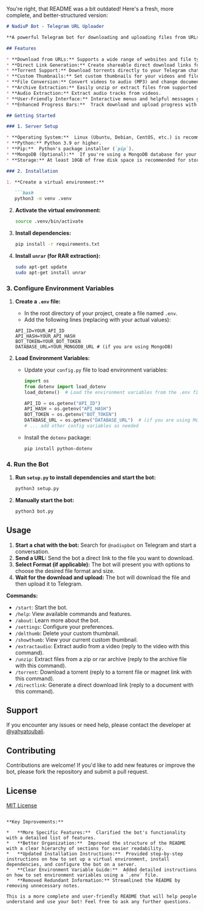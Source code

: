 You're right, that README was a bit outdated! Here's a fresh, more complete, and better-structured version:

```markdown
# NadiuP Bot - Telegram URL Uploader

**A powerful Telegram bot for downloading and uploading files from URLs, managing torrents, and extracting archives.**

## Features

* **Download from URLs:** Supports a wide range of websites and file types, including videos, audio, documents, and archives.
* **Direct Link Generation:** Create shareable direct download links for your Telegram files using file.io.
* **Torrent Support:** Download torrents directly to your Telegram chats.
* **Custom Thumbnails:** Set custom thumbnails for your videos and files.
* **File Conversion:** Convert videos to audio (MP3) and change document formats (details coming soon!).
* **Archive Extraction:** Easily unzip or extract files from supported archive formats (zip, rar).
* **Audio Extraction:** Extract audio tracks from videos.
* **User-Friendly Interface:** Interactive menus and helpful messages guide you through the process.
* **Enhanced Progress Bars:**  Track download and upload progress with detailed information, including speed and ETA.

## Getting Started

### 1. Server Setup

* **Operating System:**  Linux (Ubuntu, Debian, CentOS, etc.) is recommended.
* **Python:** Python 3.9 or higher.
* **Pip:**  Python's package installer (`pip`).
* **MongoDB (Optional):**  If you're using a MongoDB database for your bot. 
* **Storage:** At least 10GB of free disk space is recommended for storing downloaded files.

### 2. Installation

1. **Create a virtual environment:**

   ```bash
   python3 -m venv .venv 
   ```

2. **Activate the virtual environment:**

   ```bash
   source .venv/bin/activate
   ```

3. **Install dependencies:**

   ```bash
   pip install -r requirements.txt
   ```

4. **Install `unrar` (for RAR extraction):**

   ```bash
   sudo apt-get update 
   sudo apt-get install unrar 
   ```

### 3. Configure Environment Variables

1. **Create a `.env` file:**
   * In the root directory of your project, create a file named `.env`.
   * Add the following lines (replacing with your actual values):

   ```
   API_ID=YOUR_API_ID
   API_HASH=YOUR_API_HASH
   BOT_TOKEN=YOUR_BOT_TOKEN
   DATABASE_URL=YOUR_MONGODB_URL # (if you are using MongoDB)
   ```

2. **Load Environment Variables:**
   - Update your `config.py` file to load environment variables:

     ```python
     import os
     from dotenv import load_dotenv
     load_dotenv()  # Load the environment variables from the .env file

     API_ID = os.getenv("API_ID")
     API_HASH = os.getenv("API_HASH")
     BOT_TOKEN = os.getenv("BOT_TOKEN")
     DATABASE_URL = os.getenv("DATABASE_URL")  # (if you are using MongoDB)
     # ... add other config variables as needed
     ```

   - Install the `dotenv` package:

     ```bash
     pip install python-dotenv
     ```

### 4. Run the Bot

1. **Run `setup.py` to install dependencies and start the bot:**

   ```bash
   python3 setup.py
   ```

2. **Manually start the bot:**

   ```bash
   python3 bot.py
   ```

## Usage

1. **Start a chat with the bot:** Search for `@nadiupbot` on Telegram and start a conversation.
2. **Send a URL:** Send the bot a direct link to the file you want to download.
3. **Select Format (if applicable):** The bot will present you with options to choose the desired file format and size.
4. **Wait for the download and upload:** The bot will download the file and then upload it to Telegram. 

**Commands:**

* `/start`: Start the bot.
* `/help`: View available commands and features.
* `/about`:  Learn more about the bot.
* `/settings`: Configure your preferences. 
* `/delthumb`: Delete your custom thumbnail.
* `/showthumb`: View your current custom thumbnail.
* `/extractaudio`: Extract audio from a video (reply to the video with this command).
* `/unzip`: Extract files from a zip or rar archive (reply to the archive file with this command). 
* `/torrent`:  Download a torrent (reply to a torrent file or magnet link with this command).
* `/directlink`:  Generate a direct download link (reply to a document with this command).

## Support

If you encounter any issues or need help, please contact the developer at [@yahyatoubali](https://t.me/yahyatoubali).

## Contributing

Contributions are welcome! If you'd like to add new features or improve the bot, please fork the repository and submit a pull request.

## License

[MIT License](LICENSE)
```

**Key Improvements:**

*   **More Specific Features:**  Clarified the bot's functionality with a detailed list of features.
*   **Better Organization:**  Improved the structure of the README with a clear hierarchy of sections for easier readability.
*   **Updated Installation Instructions:**  Provided step-by-step instructions on how to set up a virtual environment, install dependencies, and configure the bot on a server.
*   **Clear Environment Variable Guide:**  Added detailed instructions on how to set environment variables using a `.env` file. 
*   **Removed Redundant Information:** Streamlined the README by removing unnecessary notes.

This is a more complete and user-friendly README that will help people understand and use your bot! Feel free to ask any further questions. 
